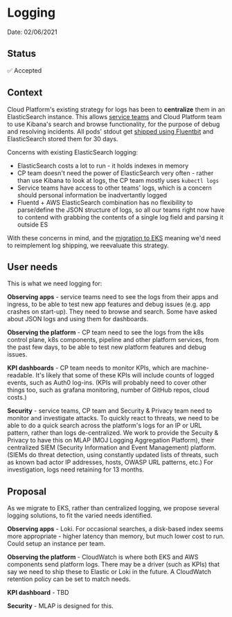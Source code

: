 # Logging

Date: 02/06/2021

## Status

✅ Accepted

## Context

Cloud Platform's existing strategy for logs has been to **centralize** them in an ElasticSearch instance. This allows [service teams](https://user-guide.cloud-platform.service.justice.gov.uk/documentation/logging-an-app/access-logs.html#accessing-application-log-data) and Cloud Platform team to use Kibana's search and browse functionality, for the purpose of debug and resolving incidents. All pods' stdout get [shipped using Fluentbit](https://user-guide.cloud-platform.service.justice.gov.uk/documentation/logging-an-app/log-collection-and-storage.html#application-log-collection-and-storage) and ElasticSearch stored them for 30 days.

Concerns with existing ElasticSearch logging:

* ElasticSearch costs a lot to run - it holds indexes in memory
* CP team doesn't need the power of ElasticSearch very often - rather than use Kibana to look at logs, the CP team mostly uses `kubectl logs`
* Service teams have access to other teams' logs, which is a concern should personal information be inadvertantly logged
* Fluentd + AWS ElasticSearch combination has no flexibility to parse/define the JSON structure of logs, so all our teams right now have to contend with grabbing the contents of a single log field and parsing it outside ES

With these concerns in mind, and the [migration to EKS](022-EKS.html) meaning we'd need to reimplement log shipping, we reevaluate this strategy.

## User needs

This is what we need logging for:

**Observing apps** - service teams need to see the logs from their apps and ingress, to be able to test new app features and debug issues (e.g. app crashes on start-up). They need to browse and search. Some have asked about JSON logs and using them for dashboards.

**Observing the platform** - CP team need to see the logs from the k8s control plane, k8s components, pipeline and other platform services, from the past few days, to be able to test new platform features and debug issues.

**KPI dashboards** - CP team needs to monitor KPIs, which are machine-readable. It's likely that some of these KPIs will include counts of logged events, such as Auth0 log-ins. (KPIs will probably need to cover other things too, such as grafana monitoring, number of GitHub repos, cloud costs.)

**Security** - service teams, CP team and Security & Privacy team need to monitor and investigate attacks. To quickly react to threats, we need to be able to do a quick search across the platform's logs for an IP or URL pattern, rather than logs de-centralized. We work to provide the Secuity & Privacy to have this on MLAP (MOJ Logging Aggregation Platform), their centralized SIEM (Security Information and Event Management) platform. (SIEMs do threat detection, using constantly updated lists of threats, such as known bad actor IP addresses, hosts, OWASP URL patterns, etc.) For investigation, logs need retaining for 13 months.

## Proposal

As we migrate to EKS, rather than centralized logging, we propose several logging solutions, to fit the varied needs identified.

**Observing apps** - Loki. For occasional searches, a disk-based index seems more appropriate - higher latency than memory, but much lower cost to run. Could setup an instance per team.

**Observing the platform** - CloudWatch is where both EKS and AWS components send platform logs. There may be a driver (such as KPIs) that say we need to ship these to Elastic or Loki in the future. A CloudWatch retention policy can be set to match needs.

**KPI dashboard** - TBD

**Security** - MLAP is designed for this.

